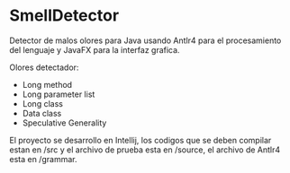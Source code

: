 # SmellDetector

 Detector de malos olores para Java usando Antlr4 para el procesamiento del lenguaje y JavaFX para la interfaz grafica.
 
 Olores detectador:
 
 * Long method
 * Long parameter list
 * Long class
 * Data class
 * Speculative Generality
 
 El proyecto se desarrollo en Intellij, los codigos que se deben compilar estan en /src y el archivo de prueba esta en /source, el archivo de Antlr4 esta en /grammar.  